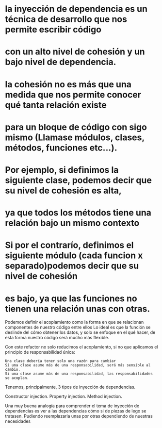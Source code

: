 # la inyección de dependencia es un técnica de desarrollo que nos permite escribir código
# con un alto nivel de cohesión y un bajo nivel de dependencia.

# la cohesión no es más que una medida que nos permite conocer qué tanta relación existe
# para un bloque de código con sigo mismo (Llamase módulos, clases, métodos, funciones etc...).

# Por ejemplo, si definimos la siguiente clase, podemos decir que su nivel de cohesión es alta,
#  ya que todos los métodos tiene una relación bajo un mismo contexto

# Si por el contrarío, definimos el siguiente módulo (cada funcion x separado)podemos decir que su nivel de cohesión 
# es bajo, ya que las funciones no tienen una relación unas con otras.

Podemos definir el acoplamiento como la forma en que se relacionan componentes de nuestro código entre ellos
Lo ideal es que la función se deslinde del cómo obtener los datos, y solo se enfoque en el qué hacer, de esta forma nuestro código será mucho más flexible.

Con este refactor no solo reducimos el acoplamiento, si no que aplicamos el principio de responsabilidad única:

    Una clase debería tener solo una razón para cambiar
    Si una clase asume más de una responsabilidad, será más sensible al cambio.
    Si una clase asume más de una responsabilidad, las responsabilidades se acoplan.

Tenemos, principalmente, 3 tipos de inyección de dependencias.

Constructor injection.
Property injection.
Method injection.

Una muy buena analogía para comprender el tema de inyección de dependencias es ver a las dependencias cómo si de piezas de lego se tratasen. Pudiendo reemplazarla unas por otras dependiendo de nuestras necesidades